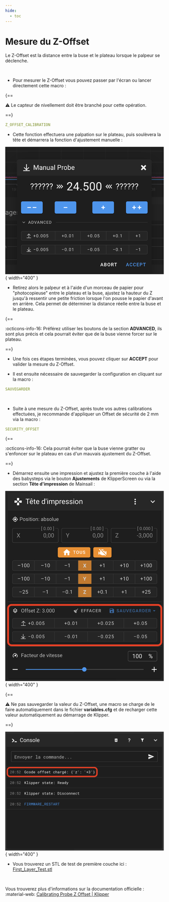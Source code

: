 ```yaml
---
hide:
  - toc
---
```


# Mesure du Z-Offset

Le Z-Offset est la distance entre la buse et le plateau lorsque le palpeur se déclenche.

<br />

- Pour mesurer le Z-Offset vous pouvez passer par l'écran ou lancer directement cette macro :

{==

:warning: Le capteur de nivellement doit être branché pour cette opération.

==}

``` yaml
Z_OFFSET_CALIBRATION
```

- Cette fonction effectuera une palpation sur le plateau, puis soulèvera la tête et démarrera la fonction d'ajustement manuelle :

![Z-Offset](../assets/img/calibrations/zoffset-1.png){ width="400" }

- Retirez alors le palpeur et à l'aide d'un morceau de papier pour "photocopieuse" entre le plateau et la buse, ajustez la hauteur du Z jusqu'à ressentir une petite friction lorsque l'on pousse le papier d'avant en arrière. Cela permet de déterminer la distance réelle entre la buse et le plateau.

{==

:octicons-info-16: Préférez utiliser les boutons de la section **ADVANCED**, ils sont plus précis et cela pourrait éviter que de la buse vienne forcer sur le plateau.

==}

- Une fois ces étapes terminées, vous pouvez cliquer sur **ACCEPT** pour valider la mesure du Z-Offset.

- Il est ensuite nécessaire de sauvegarder la configuration en cliquant sur la macro :

``` yaml
SAUVEGARDER
```

<br />

- Suite à une mesure du Z-Offset, après toute vos autres calibrations effectuées, je recommande d'appliquer un Offset de sécurité de 2 mm via la macro :

``` yaml
SECURITY_OFFSET
```

{==

:octicons-info-16: Cela pourrait éviter que la buse vienne gratter ou s'enfoncer sur le plateau en cas d'un mauvais ajustement du Z-Offset.

==}

- Démarrez ensuite une impression et ajustez la première couche à l'aide des babysteps via le bouton **Ajustements** de KlipperScreen ou via la section **Tête d'impression** de Mainsail :

![Z-Offset](../assets/img/calibrations/zoffset-2.png){ width="400" }

{==

:warning: Ne pas sauvegarder la valeur du Z-Offset, une macro se charge de le faire automatiquement dans le fichier **variables.cfg** et de recharger cette valeur automatiquement au démarrage de Klipper.

==}

![Z-Offset](../assets/img/calibrations/zoffset-3.png){ width="400" }

- Vous trouverez un STL de test de première couche ici : <a href="https://github.com/Guilouz/Klipper-Flsun-Super-Racer/raw/main/Downloads/First_Layer_Test.stl" target="_blank">First_Layer_Test.stl</a>

<br />

Vous trouverez plus d'informations sur la documentation officielle : :material-web: <a href="https://www.klipper3d.org/Probe_Calibrate.html#calibrating-probe-z-offset" target="blank">Calibrating Probe Z Offset | Klipper</a>

<br />
